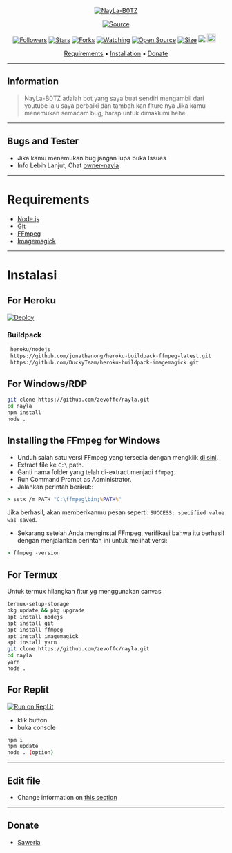 </p>
<p align="center">
<a href="#"><img title="NayLa-B0TZ" src="https://img.shields.io/badge/Firli-Saputra-green?colorA=%23ff0000&colorB=%23017e40&style=for-the-badge"></a>
</p>
<p align="center">
<a href="https://github.com/zevoffc/nayla"><img title="Source" src="https://img.shields.io/badge/source Free-red.svg?style=for-the-badge&logo=github"></a>
</p>
<p align="center">
<a href="https://github.com/zevoffc/followers"><img title="Followers" src="https://img.shields.io/github/followers/zevoffc ?color=red&style=flat-square"></a>
<a href="https://github.com/zevoffc/nayla/stargazers/"><img title="Stars" src="https://img.shields.io/github/stars/zevoffc/nayla?color=blue&style=flat-square"></a>
<a href="https://github.com/zevoffc/nayla/network/members"><img title="Forks" src="https://img.shields.io/github/forks/zevoffc/nayla?color=red&style=flat-square"></a>
<a href="https://github.com/zevoffc/nayla/watchers"><img title="Watching" src="https://img.shields.io/github/watchers/zevoffc/nayla?label=Watchers&color=blue&style=flat-square"></a>
<a href="https://github.com/zevoffc/nayla"><img title="Open Source" src="https://badges.frapsoft.com/os/v2/open-source.svg?v=103"></a>
<a href="https://github.com/zevoffc/nayla/"><img title="Size" src="https://img.shields.io/github/repo-size/zevoffc/nayla?style=flat-square&color=green"></a>
<a href="https://hits.seeyoufarm.com"><img src="https://hits.seeyoufarm.com/api/count/incr/badge.svg?url=https%3A%2F%2Fgithub.com%2Fzevoffc%2Fnayla&count_bg=%2379C83D&title_bg=%23555555&icon=probot.svg&icon_color=%2300FF6D&title=hits&edge_flat=false"/></a>
<a href="https://github.com/zevoffc/nayla/graphs/commit-activity"><img height="20" src="https://img.shields.io/badge/Maintained%3F-yes-green.svg"></a>&nbsp;&nbsp;
</p>

<p align="center">
  <a href="https://github.com/zevoffc/nayla#Requirements">Requirements</a> •
  <a href="https://github.com/zevoffc/nayla#Instalasi">Installation</a> •
  <a href="https://github.com/zevoffc/nayla#Donate">Donate</a>
</p>
</div>



---


## Information

> NayLa-B0TZ adalah bot yang saya buat sendiri mengambil dari youtube lalu saya perbaiki dan tambah kan fiture nya
> Jika kamu menemukan semacam bug, harap untuk dimaklumi hehe


---------

## Bugs and Tester

* Jika kamu menemukan bug jangan lupa buka Issues
* Info Lebih Lanjut, Chat [owner-nayla](https://wa.me/628818770766)


---------

# Requirements
* [Node.js](https://nodejs.org/en/)
* [Git](https://git-scm.com/downloads)
* [FFmpeg](https://ffmpeg.org/download.html)
* [Imagemagick](https://imagemagick.org/script/download.php)

---------

# Instalasi

## For Heroku
[![Deploy](https://www.herokucdn.com/deploy/button.svg)](https://heroku.com/deploy?template=https://github.com/zevoffc/nayla)

### Buildpack

```bash
 heroku/nodejs
 https://github.com/jonathanong/heroku-buildpack-ffmpeg-latest.git
 https://github.com/DuckyTeam/heroku-buildpack-imagemagick.git
```


## For Windows/RDP

```bash
git clone https://github.com/zevoffc/nayla.git
cd nayla
npm install
node .
```


## Installing the FFmpeg for Windows

* Unduh salah satu versi FFmpeg yang tersedia dengan mengklik [di sini](https://ffmpeg.org/download.html).
* Extract file ke `C:\` path.
* Ganti nama folder yang telah di-extract menjadi `ffmpeg`.
* Run Command Prompt as Administrator.
* Jalankan perintah berikut::

```cmd
> setx /m PATH "C:\ffmpeg\bin;%PATH%"
```

Jika berhasil, akan memberikanmu pesan seperti: `SUCCESS: specified value was saved`.
* Sekarang setelah Anda menginstal FFmpeg, verifikasi bahwa itu berhasil dengan menjalankan perintah ini untuk melihat versi:

```cmd
> ffmpeg -version
```


## For Termux

Untuk termux hilangkan fitur yg menggunakan canvas

```bash
termux-setup-storage
pkg update && pkg upgrade
apt install nodejs
apt install git
apt install ffmpeg 
apt install imagemagick
apt install yarn
git clone https://github.com/zevoffc/nayla.git
cd nayla
yarn
node .
```


## For Replit
[![Run on Repl.it](https://repl.it/badge/github/zevoffc/nayla)](https://repl.it/github/zevoffc/nayla)

* klik button
* buka console

```bash
npm i
npm update
node . (option)
```
---------

## Edit file

- Change information on [this section](https://github.com/zevoffc/nayla/edit/main/config.js)


---------

## Donate

- [Saweria](https://saweria.co/Scaff)
